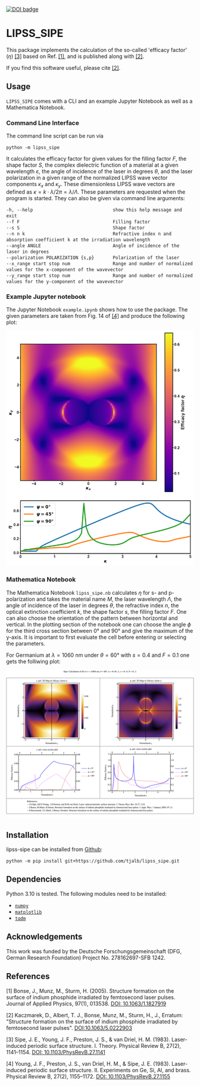 [![DOI badge](https://img.shields.io/badge/DOI-10.1063%2F5.0222903-blue)](https://doi.org/10.1063/5.0222903)

# LIPSS_SIPE

This package implements the calculation of the so-called 'efficacy factor' ($\eta$) [[3]](#3) based on Ref. [[1]](#1), and is published along with [[2]](#2).

If you find this software useful, please cite [[2]](#2).

## Usage

`LIPSS_SIPE` comes with a CLI and an example Jupyter Notebook as well as a Mathematica Notebook.

### Command Line Interface

The command line script can be run via

```
python -m lipss_sipe
```

It calculates the efficacy factor for given values for the filling factor $F$, the shape factor $S$, the complex dielectric function of a material at a given wavelength $\varepsilon$, the angle of incidence of the laser in degrees $\theta$, and the laser polarization in a given range of the normalized LIPSS wave vector components $\kappa_x$ and $\kappa_y$. These dimensionless LIPSS wave vectors are defined as $\kappa=k\cdot\lambda / 2\pi = \lambda/\Lambda$.
These parameters are requested when the program is started.
They can also be given via command line arguments:

```
-h, --help                              show this help message and exit
--f F                                   Filling factor
--s S                                   Shape factor
--n n k                                 Refractive index n and absorption coefficient k at the irradiation wavelength
--angle ANGLE                           Angle of incidence of the laser in degrees
--polarization POLARIZATION {s,p}       Polarization of the laser
--x_range start stop num                Range and number of normalized values for the x-component of the wavevector
--y_range start stop num                Range and number of normalized values for the y-component of the wavevector
```

### Example Jupyter notebook

The Jupyter Notebook `example.ipynb` shows how to use the package. The given parameters are taken from Fig. 14 of [[4]](#4) and produce the following plot:

![Example image](example.png)

### Mathematica Notebook

The Mathematica Notebook `lipss_sipe.nb` calculates $\eta$ for s- and p-polarization and takes the material name $M$, the laser wavelength $\Lambda$, the angle of incidence of the laser in degrees $\theta$, the refractive index $n$, the optical extinction coefficient $k$, the shape factor $s$, the filling factor $F$. One can also choose the orientation of the pattern between horizontal and vertical. In the plotting section of the notebook one can choose the angle $\phi$ for the third cross section between $0°$ and $90°$ and give the maximum of the y-axis.
It is important to first evaluate the cell before entering or selecting the parameters.

For Germanium at $\lambda=1060$ nm under $\theta=60°$ with $s=0.4$ and $F=0.1$ one gets the folliwing plot:

![Mathematica example](example_mathematica.png)

## Installation

lipss-sipe can be installed from [Github](https://github.com/tjalb/lipss_sipe):

```
python -m pip install git+https://github.com/tjalb/lipss_sipe.git
```

## Dependencies

Python 3.10 is tested. The following modules need to be installed:

- [`numpy`](https://numpy.org)
- [`matplotlib`](https://matplotlib.org)
- [`tqdm`](https://github.com/tqdm/tqdm)

## Acknowledgements

This work was funded by the Deutsche Forschungsgemeinschaft (DFG, German Research Foundation) Project No. 278162697-SFB 1242.

## References

<a id="1">[1]</a> Bonse, J., Munz, M., Sturm, H. (2005). Structure formation on the surface of indium phosphide irradiated by femtosecond laser pulses. Journal of Applied Physics, 97(1), 013538. [DOI: 10.1063/1.1827919](https://doi.org/10.1063/1.1827919)

<a id="2">[2]</a> Kaczmarek, D., Albert, T. J., Bonse, Munz, M., Sturm, H., J., Erratum: "Structure formation on the surface of indium phosphide irradiated by femtosecond laser pulses". [DOI:10.1063/5.0222903](https://doi.org/10.1063/5.0222903)

<a id="3">[3]</a> Sipe, J. E., Young, J. F., Preston, J. S., & van Driel, H. M. (1983). Laser-induced periodic surface structure. I. Theory. Physical Review B, 27(2), 1141–1154. [DOI: 10.1103/PhysRevB.27.1141](https://doi.org/10.1103/PhysRevB.27.1141)

<a id="4">[4]</a> Young, J. F., Preston, J. S., van Driel, H. M., & Sipe, J. E. (1983). Laser-induced periodic surface structure. II. Experiments on Ge, Si, Al, and brass. Physical Review B, 27(2), 1155–1172.  [DOI: 10.1103/PhysRevB.27.1155](https://doi.org/10.1103/PhysRevB.27.1155)
